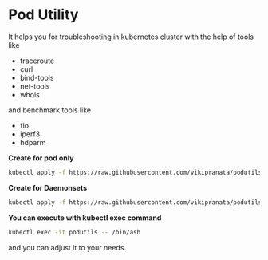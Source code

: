 # Pod Utility
It helps you for troubleshooting in kubernetes cluster with the help of tools like
- traceroute
- curl
- bind-tools
- net-tools
- whois

and benchmark tools like
- fio
- iperf3
- hdparm


**Create for pod only**
```bash
kubectl apply -f https://raw.githubusercontent.com/vikipranata/podutils/main/podutils.yaml
```

**Create for Daemonsets**
```bash
kubectl apply -f https://raw.githubusercontent.com/vikipranata/podutils/main/ds-podutils.yaml
```

**You can execute with kubectl exec command**
```bash
kubectl exec -it podutils -- /bin/ash
```

and you can adjust it to your needs.
